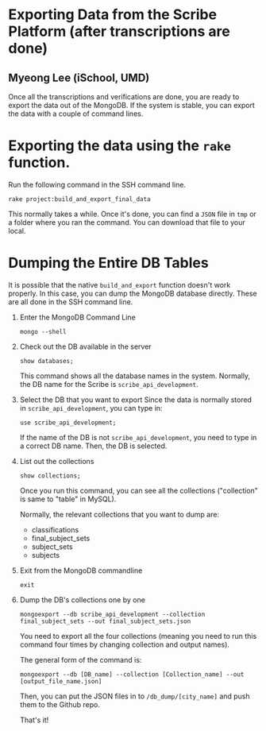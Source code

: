 Exporting Data from the Scribe Platform (after transcriptions are done)
=========
Myeong Lee (iSchool, UMD)
------------

Once all the transcriptions and verifications are done, you are ready to export the data out of the MongoDB. If the system is stable, you can export the data with a couple of command lines. 

# Exporting the data using the `rake` function.

Run the following command in the SSH command line. 

```
rake project:build_and_export_final_data
```

This normally takes a while. Once it's done, you can find a `JSON` file in `tmp` or a folder where you ran the command. You can download that file to your local. 


# Dumping the Entire DB Tables

It is possible that the native `build_and_export` function doesn't work properly. In this case, you can dump the MongoDB database directly. These are all done in the SSH command line.

1. Enter the MongoDB Command Line

	```
	mongo --shell
	```

2. Check out the DB available in the server

	```
	show databases;
	```
	This command shows all the database names in the system. Normally, the DB name for the Scribe is `scribe_api_development`.

3. Select the DB that you want to export
	Since the data is normally stored in `scribe_api_development`, you can type in:

	```
	use scribe_api_development;
	```

	If the name of the DB is not `scribe_api_development`, you need to type in a correct DB name. Then, the DB is selected.

4. List out the collections

	```
	show collections;
	```
	Once you run this command, you can see all the collections ("collection" is same to "table" in MySQL). 

	Normally, the relevant collections that you want to dump are:

	- classifications
	- final_subject_sets
	- subject_sets
	- subjects

5. Exit from the MongoDB commandline
	```
	exit
	```

6. Dump the DB's collections one by one
	```
	mongoexport --db scribe_api_development --collection final_subject_sets --out final_subject_sets.json
	```
	You need to export all the four collections (meaning you need to run this command four times by changing collection and output names).

	The general form of the command is:
	```
	mongoexport --db [DB_name] --collection [Collection_name] --out [output_file_name.json]
	```

	Then, you can put the JSON files in to `/db_dump/[city_name]` and push them to the Github repo. 

	That's it!
